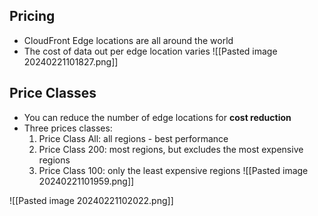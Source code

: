 
## Pricing

- CloudFront Edge locations are all around the world
- The cost of data out per edge location varies
![[Pasted image 20240221101827.png]]

## Price Classes

- You can reduce the number of edge locations for **cost reduction**
- Three prices classes:
	1. Price Class All: all regions - best performance
	2. Price Class 200: most regions, but excludes the most expensive regions
	3. Price Class 100: only the least expensive regions
![[Pasted image 20240221101959.png]]

![[Pasted image 20240221102022.png]]